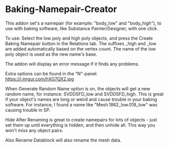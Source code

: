 # Baking-Namepair-Creator
This addon set's a namepair (for example: "body_low" and "body_high"), to use with baking software, like Substance Painter/Designer, with one click.

To use:
Select the low poly and high poly objects, and press the Create Baking Namepair button in the Relations tab. The suffixes _high and _low are added automatically based on the vertex count. The name of the low poly object is used as the new name's base.

The addon will display an error message if it finds any problems.

Extra options can be found in the "N"-panel:
https://i.imgur.com/hXG7QX2.jpg

When Generate Random Name option is on, the objects will get a new random name, for instance: SVDDSFD_low and SVDDSFD_high. This is great if your object's names are long or weird and cause trouble in your baking software. For instance, I found a name like "Mesh.1862_low.018_low" was causing trouble in SP.

Hide After Renaming is great to create namepairs for lots of objects - just set them up until everything is hidden, and then unhide all. This way you won't miss any object pairs.

Also Rename Datablock will also rename the mesh data.
